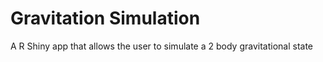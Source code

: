 # Gravitation Simulation

A R Shiny app that allows the user to simulate a 2 body gravitational state
